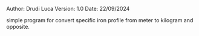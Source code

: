 Author: Drudi Luca
Version: 1.0
Date: 22/09/2024

simple program for convert specific iron profile from meter to kilogram and opposite.
